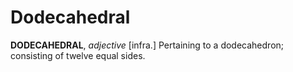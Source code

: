 # Dodecahedral

**DODECAHEDRAL**, _adjective_ \[infra.\] Pertaining to a dodecahedron; consisting of twelve equal sides.